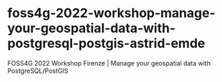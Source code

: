 # foss4g-2022-workshop-manage-your-geospatial-data-with-postgresql-postgis-astrid-emde
FOSS4G 2022 Workshop Firenze | Manage your geospatial data with PostgreSQL/PostGIS 
